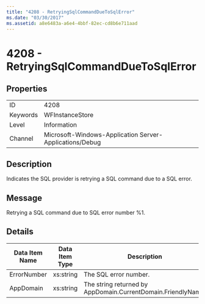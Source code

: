 ```yaml
---
title: "4208 - RetryingSqlCommandDueToSqlError"
ms.date: "03/30/2017"
ms.assetid: a8e6483a-a6e4-4bbf-82ec-cd8b6e711aad
---
```

# 4208 - RetryingSqlCommandDueToSqlError
## Properties  
  
|||  
|-|-|  
|ID|4208|  
|Keywords|WFInstanceStore|  
|Level|Information|  
|Channel|Microsoft-Windows-Application Server-Applications/Debug|  
  
## Description  
 Indicates the SQL provider is retrying a SQL command due to a SQL error.  
  
## Message  
 Retrying a SQL command due to SQL error number %1.  
  
## Details  
  
|Data Item Name|Data Item Type|Description|  
|--------------------|--------------------|-----------------|  
|ErrorNumber|xs:string|The SQL error number.|  
|AppDomain|xs:string|The string returned by AppDomain.CurrentDomain.FriendlyName.|
